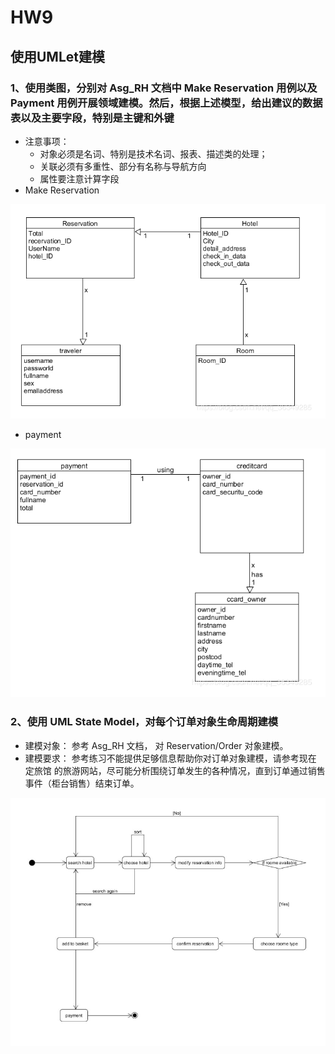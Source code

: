 # HW9


## 使用UMLet建模

### 1、使用类图，分别对 Asg_RH 文档中 Make Reservation 用例以及 Payment 用例开展领域建模。然后，根据上述模型，给出建议的数据表以及主要字段，特别是主键和外键
  * 注意事项：
      * 对象必须是名词、特别是技术名词、报表、描述类的处理； 
      * 关联必须有多重性、部分有名称与导航方向 
      * 属性要注意计算字段
  * Make Reservation 
  
   ![Make Reservation](https://raw.githubusercontent.com/Zhang-JiaBin/System-Analysis-and-Design/master/image/Reservation.png)
   
  * payment
  
   ![payment](https://raw.githubusercontent.com/Zhang-JiaBin/System-Analysis-and-Design/master/image/payment.png)
  
### 2、使用 UML State Model，对每个订单对象生命周期建模
  * 建模对象： 参考 Asg_RH 文档， 对 Reservation/Order 对象建模。
  * 建模要求： 参考练习不能提供足够信息帮助你对订单对象建模，请参考现在 定旅馆 的旅游网站，尽可能分析围绕订单发生的各种情况，直到订单通过销售事件（柜台销售）结束订单。
  
  ![建模](https://raw.githubusercontent.com/Zhang-JiaBin/System-Analysis-and-Design/master/image/%E5%BB%BA%E6%A8%A1.png)
   
